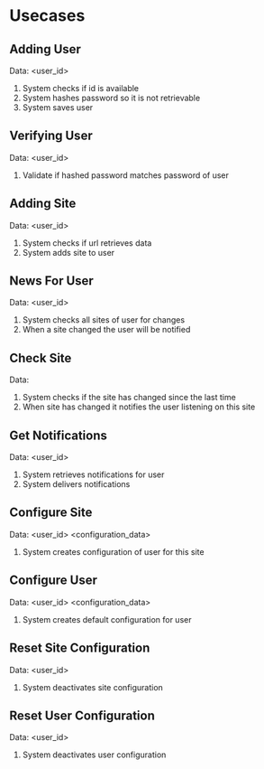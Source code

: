 Usecases
========

Adding User
-----------
Data: <user_id> <password>

1. System checks if id is available
2. System hashes password so it is not retrievable
3. System saves user

Verifying User
--------------
Data: <user_id> <password>

1. Validate if hashed password matches password of user

Adding Site
-----------
Data: <user_id> <url>

1. System checks if url retrieves data
2. System adds site to user

News For User
-------------
Data: <user_id>

1. System checks all sites of user for changes
2. When a site changed the user will be notified

Check Site
----------
Data: <url>

1. System checks if the site has changed since the last time
2. When site has changed it notifies the user listening on this site

Get Notifications
-----------------
Data: <user_id>

1. System retrieves notifications for user
2. System delivers notifications


Configure Site
--------------
Data: <user_id> <url> <configuration_data>

1. System creates configuration of user for this site

Configure User
--------------
Data: <user_id> <configuration_data>

1. System creates default configuration for user

Reset Site Configuration
------------------------
Data: <user_id> <url>

1. System deactivates site configuration

Reset User Configuration
------------------------
Data: <user_id>

1. System deactivates user configuration
